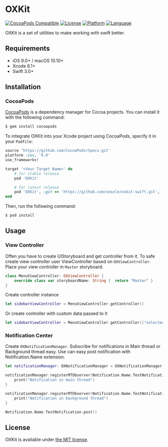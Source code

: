 # OXKit

[![CocoaPods Compatible](https://img.shields.io/cocoapods/v/OXKit.svg)](https://img.shields.io/cocoapods/v/OXKit.svg)
[![License](https://img.shields.io/cocoapods/l/OXKit.svg?style=flat)](https://cocoapods.org/pods/OXKit)
[![Platform](https://img.shields.io/cocoapods/p/OXKit.svg?style=flat)](http://cocoapods.org/pods/OXKit)
[![Language](https://img.shields.io/badge/swift-3.0-orange.svg)](http://swift.org)

OXKit is a set of utilities to make working with swift better.

## Requirements

- iOS 9.0+ / macOS 10.10+
- Xcode 8.1+
- Swift 3.0+

## Installation

### CocoaPods

[CocoaPods](http://cocoapods.org) is a dependency manager for Cocoa projects. You can install it with the following command:

```bash
$ gem install cocoapods
```

To integrate OXKit into your Xcode project using CocoaPods, specify it in your `Podfile`:

```ruby
source 'https://github.com/CocoaPods/Specs.git'
platform :ios, '9.0'
use_frameworks!

target '<Your Target Name>' do
	# for stable release
    pod 'OXKit'

    # for latest release
    pod 'OXKit', :git => 'https://github.com/oxozle/oxkit-swift.git', :branch => 'master'
end
```

Then, run the following command:

```bash
$ pod install
```

## Usage

### View Controller

Offen you have to create UIStoryboard and get controller from it. To safe create view controller user ViewController based on `OXViewController`. Place your view controller in `Master` storyboard.

```swift
class MenuViewController: OXViewController {
    override class var storyboardName: String {  return "Master" }     
}
```

Create controller instance

```swift
let sidebarViewController = MenuViewController.getController()
```

Or create controller with custom data passed to it
```swift
let sidebarViewController = MenuViewController.getController(["selectedItem": MenuItems.Profile.rawValue])
```


### Notification Center

Create `OXNotificationManager`. Subscribe for notifications in Main thread or Background thread easy. Use can easy post notification with Notification.Name extension.

```swift
let notificationManager: OXNotificationManager = OXNotificationManager()

notificationManager.registerMTObserver(Notification.Name.TestNotification) { [weak self] notification in
	print("Notification in main thread")
}

notificationManager.registerMTObserver(Notification.Name.TestNotificationBackground) { [weak self] notification in
	print("Notification in background thread")
}

Notification.Name.TestNotification.post()
```

## <a name="license">License</a>

OXKit is available under [the MIT license][license].

[license]:      https://github.com/oxozle/oxkit-swift/blob/master/LICENSE
